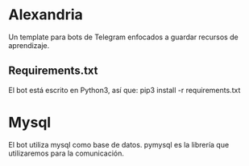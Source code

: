# Alexandria
Un template para bots de Telegram enfocados a guardar recursos de aprendizaje.

## Requirements.txt
El bot está escrito en Python3, así que:
pip3 install -r requirements.txt


# Mysql
El bot utiliza mysql como base de datos.
pymysql es la librería que utilizaremos para la comunicación.
